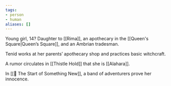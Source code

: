 ```yaml
---
tags:
- person
- human
aliases: []
---
```


Young girl, 14?
Daughter to [[Rima]], an apothecary in the [[Queen's Square|Queen’s Square]], and an Ambrian tradesman.

Tenid works at her parents’ apothecary shop and practices basic witchcraft.

A rumor circulates in [[Thistle Hold]] that she is [[Alahara]]. 

In [[📓 The Start of Something New]], a band of adventurers prove her innocence.